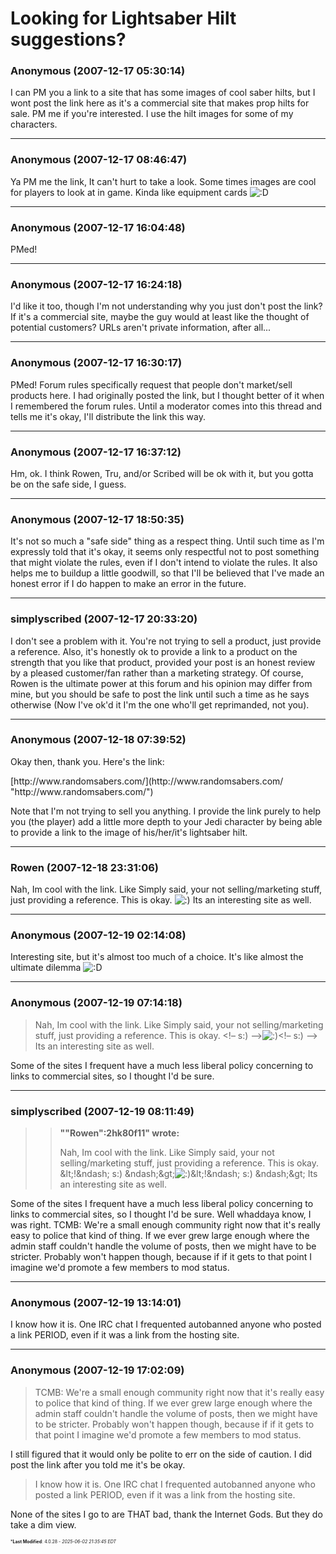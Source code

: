 # Looking for Lightsaber Hilt suggestions?

### **Anonymous** (2007-12-17 05:30:14)

I can PM you a link to a site that has some images of cool saber hilts, but I wont post the link here as it's a commercial site that makes prop hilts for sale. PM me if you're interested. I use the hilt images for some of my characters.

---

### **Anonymous** (2007-12-17 08:46:47)

Ya PM me the link, It can't hurt to take a look. Some times images are cool for players to look at in game. Kinda like equipment cards <!-- s:D -->![:D](https://i.ibb.co/MDcFvFDD/icon-e-biggrin.gif)<!-- s:D -->

---

### **Anonymous** (2007-12-17 16:04:48)

PMed!

---

### **Anonymous** (2007-12-17 16:24:18)

I'd like it too, though I'm not understanding why you just don't post the link? If it's a commercial site, maybe the guy would at least like the thought of potential customers? URLs aren't private information, after all...

---

### **Anonymous** (2007-12-17 16:30:17)

PMed!
Forum rules specifically request that people don't market/sell products here. I had originally posted the link, but I thought better of it when I remembered the forum rules. Until a moderator comes into this thread and tells me it's okay, I'll distribute the link this way.

---

### **Anonymous** (2007-12-17 16:37:12)

Hm, ok. I think Rowen, Tru, and/or Scribed will be ok with it, but you gotta be on the safe side, I guess.

---

### **Anonymous** (2007-12-17 18:50:35)

It's not so much a "safe side" thing as a respect thing. Until such time as I'm expressly told that it's okay, it seems only respectful not to post something that might violate the rules, even if I don't intend to violate the rules. It also helps me to buildup a little goodwill, so that I'll be believed that I've made an honest error if I do happen to make an error in the future.

---

### **simplyscribed** (2007-12-17 20:33:20)

I don't see a problem with it. You're not trying to sell a product, just provide a reference. Also, it's honestly ok to provide a link to a product on the strength that you like that product, provided your post is an honest review by a pleased customer/fan rather than a marketing strategy.
Of course, Rowen is the ultimate power at this forum and his opinion may differ from mine, but you should be safe to post the link until such a time as he says otherwise (Now I've ok'd it I'm the one who'll get reprimanded, not you).

---

### **Anonymous** (2007-12-18 07:39:52)

Okay then, thank you. Here's the link:
<!-- m -->[http://www.randomsabers.com/](http://www.randomsabers.com/ "http://www.randomsabers.com/")<!-- m -->
Note that I'm not trying to sell you anything. I provide the link purely to help you (the player) add a little more depth to your Jedi character by being able to provide a link to the image of his/her/it's lightsaber hilt.

---

### **Rowen** (2007-12-18 23:31:06)

Nah, Im cool with the link. Like Simply said, your not selling/marketing stuff, just providing a reference. This is okay. <!-- s:) -->![:)](https://i.ibb.co/8LPNcWCM/icon-e-smile.gif)<!-- s:) --> Its an interesting site as well.

---

### **Anonymous** (2007-12-19 02:14:08)

Interesting site, but it's almost too much of a choice. It's like almost the ultimate dilemma <!-- s:D -->![:D](https://i.ibb.co/MDcFvFDD/icon-e-biggrin.gif)<!-- s:D -->

---

### **Anonymous** (2007-12-19 07:14:18)

> Nah, Im cool with the link. Like Simply said, your not selling/marketing stuff, just providing a reference. This is okay. &lt;!&ndash; s:) &ndash;&gt;![:)](https://i.ibb.co/8LPNcWCM/icon-e-smile.gif)&lt;!&ndash; s:) &ndash;&gt; Its an interesting site as well.

Some of the sites I frequent have a much less liberal policy concerning to links to commercial sites, so I thought I'd be sure.

---

### **simplyscribed** (2007-12-19 08:11:49)

> > **&quot;&quot;Rowen&quot;:2hk80f11&quot; wrote:**
> >
> > Nah, Im cool with the link. Like Simply said, your not selling/marketing stuff, just providing a reference. This is okay. &amp;lt;!&amp;ndash; s:) &amp;ndash;&amp;gt;![:)](https://i.ibb.co/8LPNcWCM/icon-e-smile.gif)&amp;lt;!&amp;ndash; s:) &amp;ndash;&amp;gt; Its an interesting site as well.

Some of the sites I frequent have a much less liberal policy concerning to links to commercial sites, so I thought I'd be sure.
Well whaddaya know, I was right.
TCMB: We're a small enough community right now that it's really easy to police that kind of thing. If we ever grew large enough where the admin staff couldn't handle the volume of posts, then we might have to be stricter. Probably won't happen though, because if if it gets to that point I imagine we'd promote a few members to mod status.

---

### **Anonymous** (2007-12-19 13:14:01)

I know how it is. One IRC chat I frequented autobanned anyone who posted a link PERIOD, even if it was a link from the hosting site.

---

### **Anonymous** (2007-12-19 17:02:09)

> TCMB: We&#39;re a small enough community right now that it&#39;s really easy to police that kind of thing. If we ever grew large enough where the admin staff couldn&#39;t handle the volume of posts, then we might have to be stricter. Probably won&#39;t happen though, because if if it gets to that point I imagine we&#39;d promote a few members to mod status.

I still figured that it would only be polite to err on the side of caution. I did post the link after you told me it's be okay.
> I know how it is. One IRC chat I frequented autobanned anyone who posted a link PERIOD, even if it was a link from the hosting site.

None of the sites I go to are THAT bad, thank the Internet Gods. But they do take a dim view.



<span style="font-size: 0.5em;">***Last Modified**: 4.0.28 - *2025-06-02 21:35:45 EDT*</span>